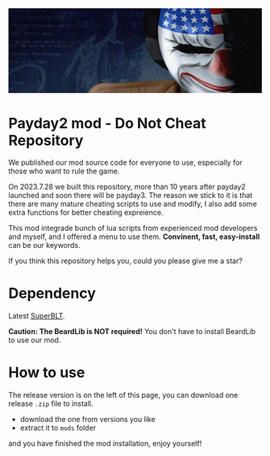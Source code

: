 <div>
    <img src="img/cover.jpg">
</div>

# Payday2 mod - Do Not Cheat Repository

We published our mod source code for everyone to use, especially for those who want to rule the game.

On 2023.7.28 we built this repository, more than 10 years after payday2 launched and soon there will be payday3. The reason we stick to it is that there are many mature cheating scripts to use and modify, I also add some extra functions for better cheating expreience.

This mod integrade bunch of lua scripts from experienced mod developers and myself, and I offered a menu to use them. **Convinent, fast, easy-install** can be our keywords.

If you think this repository helps you, could you please give me a star?

# Dependency

Latest [SuperBLT](https://superblt.znix.xyz/).

**Caution: The BeardLib is NOT required!** You don't have to install BeardLib to use our mod.

# How to use

The release version is on the left of this page, you can download one release `.zip` file to install.

+ download the one from versions you like
+ extract it to `mods` folder

and you have finished the mod installation, enjoy yourself!